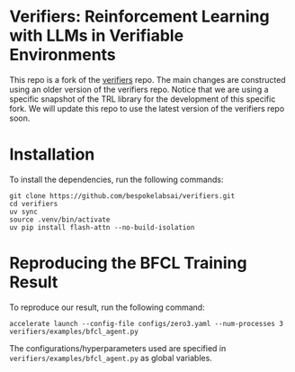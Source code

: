 
# Verifiers: Reinforcement Learning with LLMs in Verifiable Environments

This repo is a fork of the [verifiers](https://github.com/willccbb/verifiers) repo. The main changes are constructed using an older version of the verifiers repo. Notice that we are using a specific snapshot of the TRL library for the development of this specific fork. We will update this repo to use the latest version of the verifiers repo soon. 

# Installation
To install the dependencies, run the following commands:

```
git clone https://github.com/bespokelabsai/verifiers.git
cd verifiers
uv sync
source .venv/bin/activate
uv pip install flash-attn --no-build-isolation
```

# Reproducing the BFCL Training Result

To reproduce our result, run the following command:
```
accelerate launch --config-file configs/zero3.yaml --num-processes 3 verifiers/examples/bfcl_agent.py
```

The configurations/hyperparameters used are specified in `verifiers/examples/bfcl_agent.py` as global variables. 